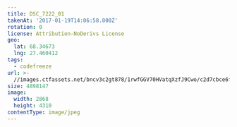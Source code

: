 ```yaml
---
title: DSC_7222_01
takenAt: '2017-01-19T14:06:58.000Z'
rotation: 0
license: Attribution-NoDerivs License
geo:
  lat: 68.34673
  lng: 27.460412
tags:
  - codefreeze
url: >-
  //images.ctfassets.net/bncv3c2gt878/1rwfGGV70HVatqXzfJ9Cwo/c2d7cbce6fc4a833412e8750ae55afe6/dsc_7222_01_32455717406_o
size: 4898147
image:
  width: 2868
  height: 4310
contentType: image/jpeg
---
```


